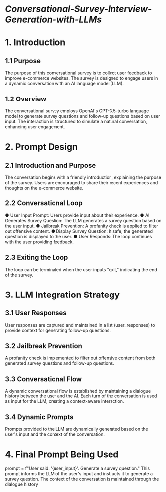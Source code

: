 # *Conversational-Survey-Interview-Generation-with-LLMs*

# 1. Introduction
## 1.1 Purpose
The purpose of this conversational survey is to collect user feedback to improve
e-commerce websites. The survey is designed to engage users in a dynamic conversation
with an AI language model (LLM).
## 1.2 Overview
The conversational survey employs OpenAI's GPT-3.5-turbo language model to generate
survey questions and follow-up questions based on user input. The interaction is structured
to simulate a natural conversation, enhancing user engagement.
# 2. Prompt Design
## 2.1 Introduction and Purpose
The conversation begins with a friendly introduction, explaining the purpose of the survey.
Users are encouraged to share their recent experiences and thoughts on the e-commerce
website.
## 2.2 Conversational Loop
● User Input Prompt: Users provide input about their experience.
● AI Generates Survey Question: The LLM generates a survey question based on the
user input.
● Jailbreak Prevention: A profanity check is applied to filter out offensive content.
● Display Survey Question: If safe, the generated question is displayed to the user.
● User Responds: The loop continues with the user providing feedback.
## 2.3 Exiting the Loop
The loop can be terminated when the user inputs "exit," indicating the end of the survey.
# 3. LLM Integration Strategy
## 3.1 User Responses
User responses are captured and maintained in a list (user_responses) to provide context
for generating follow-up questions.
## 3.2 Jailbreak Prevention
A profanity check is implemented to filter out offensive content from both generated survey
questions and follow-up questions.
## 3.3 Conversational Flow
A dynamic conversational flow is established by maintaining a dialogue history between the
user and the AI. Each turn of the conversation is used as input for the LLM, creating a
context-aware interaction.
## 3.4 Dynamic Prompts
Prompts provided to the LLM are dynamically generated based on the user's input and the
context of the conversation.
# 4. Final Prompt Being Used
prompt = f"User said: '{user_input}'. Generate a survey question."
This prompt informs the LLM of the user's input and instructs it to generate a survey
question. The context of the conversation is maintained through the dialogue history
